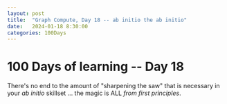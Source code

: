 ```yaml
---
layout: post
title:  "Graph Compute, Day 18 -- ab initio the ab initio"
date:   2024-01-18 8:30:00
categories: 100Days
---
```



# 100 Days of learning -- Day 18

There's no end to the amount of "sharpening the saw" that is necessary in your *ab initio* skillset ... the magic is ALL *from first principles*.